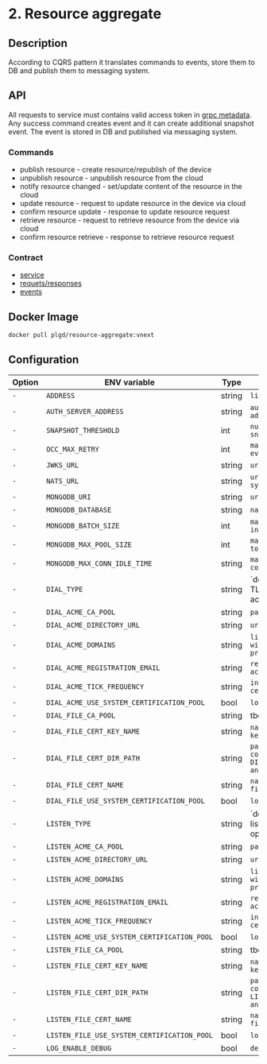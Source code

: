 # 2. Resource aggregate

## Description

According to CQRS pattern it translates commands to events, store them to DB and publish them to messaging system.

## API

All requests to service must contains valid access token in [grpc metadata](https://github.com/grpc/grpc-go/blob/master/Documentation/grpc-auth-support.md#oauth2). Any success command creates event and it can create additional snapshot event. The event is stored in DB and published via messaging system.

### Commands

- publish resource - create resource/republish of the device
- unpublish resource - unpublish resource from the cloud
- notify resource changed - set/update content of the resource in the cloud
- update resource - request to update resource in the device via cloud
- confirm resource update - response to update resource request
- retrieve resource - request to retrieve resource from the device via cloud
- confirm resource retrieve - response to retrieve resource request

### Contract

- [service](https://github.com/plgd-dev/cloud/blob/master/resource-aggregate/pb/service.proto)
- [requets/responses](https://github.com/plgd-dev/cloud/blob/master/resource-aggregate/pb/commands.proto)
- [events](https://github.com/plgd-dev/cloud/blob/master/resource-aggregate/pb/events.proto)

## Docker Image

```bash
docker pull plgd/resource-aggregate:vnext
```

## Configuration

| Option | ENV variable | Type | Description | Default |
| ------ | --------- | ----------- | ------- | ------- |
| `-` | `ADDRESS` | string | `listen address` | `"0.0.0.0:9100"` |
| `-` | `AUTH_SERVER_ADDRESS` | string | `authoriztion server address` | `"127.0.0.1:9100"` |
| `-` | `SNAPSHOT_THRESHOLD` | int | `number of events to spawn snapshot event` | `128` |
| `-` | `OCC_MAX_RETRY` | int | `maximum tries to store event to db` | `8` |
| `-` | `JWKS_URL` | string | `url to get JSON Web Key` | `""` |
| `-` | `NATS_URL` | string | `url to nats messaging system` | `"nats://localhost:4222"` |
| `-` | `MONGODB_URI` | string | `uri to mongo database` | `"mongodb://localhost:27017"` |
| `-` | `MONGODB_DATABASE` | string | `name of database` | `"eventstore"` |
| `-` | `MONGODB_BATCH_SIZE` | int | `maximum number resources in one batch request`  | `16` |
| `-` | `MONGODB_MAX_POOL_SIZE` | int | `maximum parallel request to DB` | `16` |
| `-` | `MONGODB_MAX_CONN_IDLE_TIME` | string |  `maximum time of idle connection` | `"240s"` |
| `-` | `DIAL_TYPE` | string | `defines how to obtain dial TLS certificates - options: acme|file` | `"acme"` |
| `-` | `DIAL_ACME_CA_POOL` | string | `path to pem file of CAs` | `""` |
| `-` | `DIAL_ACME_DIRECTORY_URL` | string |  `url of acme directory` | `""` |
| `-` | `DIAL_ACME_DOMAINS` | string | `list of domains for which will be in certificate provided from acme` | `""` |
| `-` | `DIAL_ACME_REGISTRATION_EMAIL` | string | `registration email for acme` | `""` |
| `-` | `DIAL_ACME_TICK_FREQUENCY` | string | `interval of validate certificate` | `""` |
| `-` | `DIAL_ACME_USE_SYSTEM_CERTIFICATION_POOL` | bool | `load CAs from system` | `false` |
| `-` | `DIAL_FILE_CA_POOL` | string | tbd | `path to pem file of CAs` |
| `-` | `DIAL_FILE_CERT_KEY_NAME` | string | `name of pem certificate key file` | `""` |
| `-` | `DIAL_FILE_CERT_DIR_PATH` | string | `path to directory which contains DIAL_FILE_CERT_KEY_NAME and DIAL_FILE_CERT_NAME` | `""` |
| `-` | `DIAL_FILE_CERT_NAME` | string | `name of pem certificate file` | `""` |
| `-` | `DIAL_FILE_USE_SYSTEM_CERTIFICATION_POOL` | bool | `load CAs from system` | `false` |
| `-` | `LISTEN_TYPE` | string | `defines how to obtain listen TLS certificates - options: acme|file` | `"acme"` |
| `-` | `LISTEN_ACME_CA_POOL` | string | `path to pem file of CAs` | `""` |
| `-` | `LISTEN_ACME_DIRECTORY_URL` | string |  `url of acme directory` | `""` |
| `-` | `LISTEN_ACME_DOMAINS` | string | `list of domains for which will be in certificate provided from acme` | `""` |
| `-` | `LISTEN_ACME_REGISTRATION_EMAIL` | string | `registration email for acme` | `""` |
| `-` | `LISTEN_ACME_TICK_FREQUENCY` | string | `interval of validate certificate` | `""` |
| `-` | `LISTEN_ACME_USE_SYSTEM_CERTIFICATION_POOL` | bool | `load CAs from system` | `false` |
| `-` | `LISTEN_FILE_CA_POOL` | string | tbd | `path to pem file of CAs` |
| `-` | `LISTEN_FILE_CERT_KEY_NAME` | string | `name of pem certificate key file` | `""` |
| `-` | `LISTEN_FILE_CERT_DIR_PATH` | string | `path to directory which contains LISTEN_FILE_CERT_KEY_NAME and LISTEN_FILE_CERT_NAME` | `""` |
| `-` | `LISTEN_FILE_CERT_NAME` | string | `name of pem certificate file` | `""` |
| `-` | `LISTEN_FILE_USE_SYSTEM_CERTIFICATION_POOL` | bool | `load CAs from system` | `false` |
| `-` | `LOG_ENABLE_DEBUG` | bool | `debug logging` | `false` |
